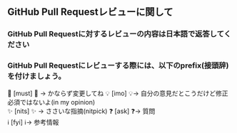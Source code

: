 ## GitHub Pull Requestレビューに関して

### GitHub Pull Requestに対するレビューの内容は日本語で返答してください

### GitHub Pull Requestにレビューする際には、以下のprefix(接頭辞)を付けましょう。
<!-- for GitHub Copilot review rule -->
🚨 [must] 🚨 → かならず変更してね 
💡 [imo] 💡→ 自分の意見だとこうだけど修正必須ではないよ(in my opinion)  
✨ [nits] ✨ → ささいな指摘(nitpick) 
❓ [ask] ❓→ 質問  
ℹ️ [fyi] ℹ️→ 参考情報

